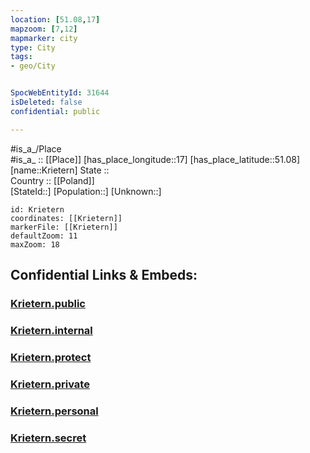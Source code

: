 ```yaml
---
location: [51.08,17] 
mapzoom: [7,12] 
mapmarker: city 
type: City
tags:
- geo/City


SpocWebEntityId: 31644
isDeleted: false
confidential: public

---
```

#is_a_/Place  
#is_a_ :: [[Place]] 
[has_place_longitude::17] 
[has_place_latitude::51.08] 
[name::Krietern] 
State ::  
Country :: [[Poland]]  
[StateId::] 
[Population::] 
[Unknown::] 


```leaflet
id: Krietern
coordinates: [[Krietern]] 
markerFile: [[Krietern]] 
defaultZoom: 11 
maxZoom: 18
```


## Confidential Links & Embeds: 

### [Krietern.public](/_public/\Earth\Continent\Europe\Europe~East\Poland\Provinces~Poland\Lower_Silesian\CityKrietern.public.md) 

### [Krietern.internal](/_internal/\Earth\Continent\Europe\Europe~East\Poland\Provinces~Poland\Lower_Silesian\CityKrietern.internal.md) 

### [Krietern.protect](/_protect/\Earth\Continent\Europe\Europe~East\Poland\Provinces~Poland\Lower_Silesian\CityKrietern.protect.md) 

### [Krietern.private](/_private/\Earth\Continent\Europe\Europe~East\Poland\Provinces~Poland\Lower_Silesian\CityKrietern.private.md) 

### [Krietern.personal](/_personal/\Earth\Continent\Europe\Europe~East\Poland\Provinces~Poland\Lower_Silesian\CityKrietern.personal.md) 

### [Krietern.secret](/_secret/\Earth\Continent\Europe\Europe~East\Poland\Provinces~Poland\Lower_Silesian\CityKrietern.secret.md)


